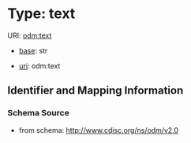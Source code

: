 # Type: text



URI: [odm:text](http://www.cdisc.org/ns/odm/v2.0/text)

* [base](https://w3id.org/linkml/base): str

* [uri](https://w3id.org/linkml/uri): odm:text









## Identifier and Mapping Information







### Schema Source


* from schema: http://www.cdisc.org/ns/odm/v2.0



